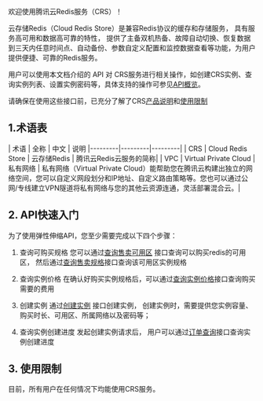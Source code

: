 欢迎使用腾讯云Redis服务（CRS）！

云存储Redis（Cloud Redis Store）是兼容Redis协议的缓存和存储服务， 具有服务高可用和数据高可靠的特性， 提供了主备双机热备、故障自动切换、恢复数据到三天内任意时间点、自动备份、参数自定义配置和监控数据查看等功能，为用户提供便捷、可靠的Redis服务。

用户可以使用本文档介绍的 API 对 CRS服务进行相关操作，如创建CRS实例、查询实例列表、设置实例密码等，具体支持的操作可参见[API概览](https://cloud.tencent.com/doc/api/260/1749)。

请确保在使用这些接口前，已充分了解了CRS[产品说明](https://cloud.tencent.com/doc/product/239/3205)和[使用限制](https://cloud.tencent.com/doc/product/239/4073)

## 1.术语表

| 术语 | 全称 | 中文 | 说明
|---------|---------|---------|
| CRS | Cloud Redis Store |  云存储Redis |  腾讯云Redis云服务的简称|
| VPC	| Virtual Private Cloud	|私有网络 |	私有网络（Virtual Private Cloud）能帮助您在腾讯云构建出独立的网络空间，您可以自定义网段划分和IP地址、自定义路由策略等。您也可以通过公网/专线建立VPN隧道将私有网络与您的其他云资源连通，灵活部署混合云。|

## 2. API快速入门
为了使用弹性伸缩API，您至少需要完成以下四个步骤：

1) 查询可购买规格
您可以通过[查询售卖可用区](https://cloud.tencent.com/doc/api/260/4951) 接口查询可以购买redis的可用区， 然后通过[查询售卖规格](https://cloud.tencent.com/doc/api/260/4974)接口查询该可用区实例规格

2) 查询实例价格
在确认好购买实例规格后，可以通过[查询实例价格](https://cloud.tencent.com/doc/api/260/5324)接口查询购买需要的费用

3) 创建实例
通过[创建实例](https://cloud.tencent.com/doc/api/260/5325) 接口创建实例， 创建实例时，需要提供您实例容量、购买时长、可用区、所属网络以及密码等；

4) 查询实例创建进度
发起创建实例请求后， 用户可以通过[订单查询](https://cloud.tencent.com/doc/api/260/5329)接口查询实例创建进度
	
## 3. 使用限制
目前，所有用户在任何情况下均能使用CRS服务。

